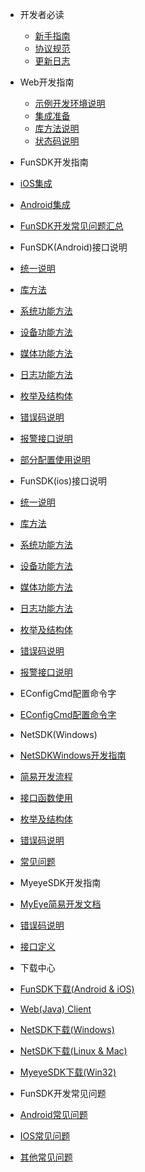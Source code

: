 - 开发者必读
  - [新手指南](DevelopersMustRead/DevelopersMustRead-Newbieguide.md)
  - [协议规范](DevelopersMustRead/DevelopersMustRead-Protocolspecifications.md)
  - [更新日志](DevelopersMustRead/DevelopersMustRead-Updatelog.md)

- Web开发指南
  - [示例开发环境说明](WebDevelopmentGuide/WebDevelopmentGuide-ExampleDevelopmentenvironmentdescription.md)
  - [集成准备](WebDevelopmentGuide/WebDevelopmentGuide-IntegrationPreparation.md)
  - [库方法说明](WebDevelopmentGuide/WebDevelopmentGuide-Librarymetheddescription.md)
  - [状态码说明](WebDevelopmentGuide/WebDevelopmentGuide-StateCodeDescription.md)

- FunSDK开发指南
 - [iOS集成](FunSDKDevelopmentGuide/FunSDKDevelopmentGuide-iOSIntegration.md)
 - [Android集成](FunSDKDevelopmentGuide/FunSDKDevelopmentGuide-AndroidIntegration.md)
 - [FunSDK开发常见问题汇总](FunSDKDevelopmentGuide/FunSDKDevelopmentGuide-FAQ.md)
 
- FunSDK(Android)接口说明
 - [统一说明](FunSDKAndroidInterfacedescription/FunSDKAndroidInterfacedescription-uniformdescription.md)
 - [库方法](FunSDKAndroidInterfacedescription/FunSDKAndroidInterfacedescription-librarymethod.md)
 - [系统功能方法](FunSDKAndroidInterfacedescription/FunSDKAndroidInterfacedescription-SystemFunctionMethod.md)
 - [设备功能方法](FunSDKAndroidInterfacedescription/FunSDKAndroidInterfacedescription-devicefunctionmethod.md)
 - [媒体功能方法](FunSDKAndroidInterfacedescription/FunSDKAndroidInterfacedescription-mediafunctionmethod.md)
 - [日志功能方法](FunSDKAndroidInterfacedescription/FunSDKAndroidInterfacedescription-LogFunctionMethod.md)
 - [枚举及结构体](FunSDKAndroidInterfacedescription/FunSDKAndroidInterfacedescription-Enumerationandstructure.md)
 - [错误码说明](FunSDKAndroidInterfacedescription/FunSDKAndroidInterfacedescription-Errorcodedescription.md)
 - [报警接口说明](FunSDKAndroidInterfacedescription/FunSDKAndroidInterfacedescription-Alarminterfacedescription.md)
 - [部分配置使用说明](FunSDKAndroidInterfacedescription/FunSDKAndroidInterfacedescription-PartConfigurationInstructions.md)
 
- FunSDK(ios)接口说明
 - [统一说明](InterfacedescriptionofFunSDKiOS/InterfacedescriptionofFunSDKiOS-Uniformdescription.md)
 - [库方法](InterfacedescriptionofFunSDKiOS/InterfacedescriptionofFunSDKiOS-Librarymethod.md)
 - [系统功能方法](InterfacedescriptionofFunSDKiOS/InterfacedescriptionofFunSDKiOS-Systemfunctionmethod.md)
 - [设备功能方法](InterfacedescriptionofFunSDKiOS/InterfacedescriptionofFunSDKiOS-devicefunctionmethod.md)
 - [媒体功能方法](InterfacedescriptionofFunSDKiOS/InterfacedescriptionofFunSDKiOS-Mediafunctionmethod.md)
 - [日志功能方法](InterfacedescriptionofFunSDKiOS/InterfacedescriptionofFunSDKiOS-Logfunctionmethod.md)
 - [枚举及结构体](InterfacedescriptionofFunSDKiOS/InterfacedescriptionofFunSDKiOS-EnumerationandStructure.md)
 - [错误码说明](InterfacedescriptionofFunSDKiOS/InterfacedescriptionofFunSDKiOS-Errorcodedescription.md)
 - [报警接口说明](InterfacedescriptionofFunSDKiOS/InterfacedescriptionofFunSDKiOS-Alarmcodedescription.md)

- EConfigCmd配置命令字
 - [EConfigCmd配置命令字](EConfigCmdconfigurationcommandword/EConfigCmdconfigurationcommandword.md)

- NetSDK(Windows)
 - [NetSDKWindows开发指南](NetSDKWindows/NetSDKWindows-NetSDKPCdevelopment.md)
 - [简易开发流程](NetSDKWindows/NetSDKWindows-SimpleDevelopmentProcess.md)
 - [接口函数使用](NetSDKWindows/NetSDKWindows-InterfaceFunctionUsage.md)
 - [枚举及结构体](NetSDKWindows/NetSDKWindows-enumerationandstruction.md)
 - [错误码说明](NetSDKWindows/NetSDKWindows-Errorcodedescription.md)
 - [常见问题](NetSDKWindows/NetSDKWindows-Commonproblem.md)
 
- MyeyeSDK开发指南
 - [MyEye简易开发文档](MyeyeSDKdevelopmentguide/MyeyeSDKdevelopmentguide-MyEyesimpledevelopmentdocument.md)
 - [错误码说明](MyeyeSDKdevelopmentguide/MyeyeSDKdevelopmentguide-Errorcodedescription.md)
 - [接口定义](MyeyeSDKdevelopmentguide/MyeyeSDKdevelopmentguide-interfacedefinition.md)
 
- 下载中心
 - [FunSDK下载(Android & iOS)](downloadcenter/downloadcenter-FunSDKdowmload.md)
 - [Web(Java) Client](downloadcenter/downloadcenter-WebJavaClient.md)
 - [NetSDK下载(Windows)](downloadcenter/downloadcenter-NetSDKdownloadWin32.md)
 - [NetSDK下载(Linux & Mac)](downloadcenter/downloadcenter-NetSDKdownloadLinuxMAC.md)
 - [MyeyeSDK下载(Win32)](downloadcenter/downloadcenter-MyeyeSDKdownloadWin32.md)

- FunSDK开发常见问题
 - [Android常见问题](CommonproblemofFunSDKdevelopment/CommonproblemofFunSDKdevelopment-CommonproblemsAndroid.md)
 - [IOS常见问题](CommonproblemofFunSDKdevelopment/CommonproblemofFunSDKdevelopment-CommonproblemsiOS.md)
 - [其他常见问题](CommonproblemofFunSDKdevelopment/CommonproblemofFunSDKdevelopment-otherCommonproblems.md)



